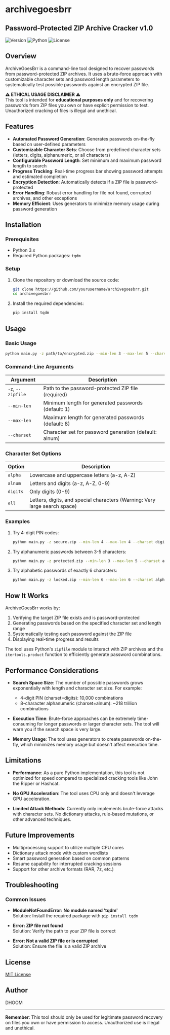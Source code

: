 # archivegoesbrr

## Password-Protected ZIP Archive Cracker v1.0

![Version](https://img.shields.io/badge/version-1.0-blue)
![Python](https://img.shields.io/badge/python-3.x-green)
![License](https://img.shields.io/badge/license-MIT-orange)

## Overview

ArchiveGoesBrr is a command-line tool designed to recover passwords from password-protected ZIP archives. It uses a brute-force approach with customizable character sets and password length parameters to systematically test possible passwords against an encrypted ZIP file.

**⚠️ ETHICAL USAGE DISCLAIMER ⚠️**  
This tool is intended for **educational purposes only** and for recovering passwords from ZIP files you own or have explicit permission to test. Unauthorized cracking of files is illegal and unethical.

## Features

- **Automated Password Generation**: Generates passwords on-the-fly based on user-defined parameters
- **Customizable Character Sets**: Choose from predefined character sets (letters, digits, alphanumeric, or all characters)
- **Configurable Password Length**: Set minimum and maximum password length to search
- **Progress Tracking**: Real-time progress bar showing password attempts and estimated completion
- **Encryption Detection**: Automatically detects if a ZIP file is password-protected
- **Error Handling**: Robust error handling for file not found, corrupted archives, and other exceptions
- **Memory Efficient**: Uses generators to minimize memory usage during password generation

## Installation

### Prerequisites

- Python 3.x
- Required Python packages: `tqdm`

### Setup

1. Clone the repository or download the source code:
   ```bash
   git clone https://github.com/yourusername/archivegoesbrr.git
   cd archivegoesbrr
   ```

2. Install the required dependencies:
   ```bash
   pip install tqdm
   ```

## Usage

### Basic Usage

```bash
python main.py -z path/to/encrypted.zip --min-len 3 --max-len 5 --charset digits
```

### Command-Line Arguments

| Argument | Description |
|----------|-------------|
| `-z`, `--zipfile` | Path to the password-protected ZIP file (required) |
| `--min-len` | Minimum length for generated passwords (default: 1) |
| `--max-len` | Maximum length for generated passwords (default: 8) |
| `--charset` | Character set for password generation (default: alnum) |

### Character Set Options

| Option | Description |
|--------|-------------|
| `alpha` | Lowercase and uppercase letters (a-z, A-Z) |
| `alnum` | Letters and digits (a-z, A-Z, 0-9) |
| `digits` | Only digits (0-9) |
| `all` | Letters, digits, and special characters (Warning: Very large search space) |

### Examples

1. Try 4-digit PIN codes:
   ```bash
   python main.py -z secure.zip --min-len 4 --max-len 4 --charset digits
   ```

2. Try alphanumeric passwords between 3-5 characters:
   ```bash
   python main.py -z protected.zip --min-len 3 --max-len 5 --charset alnum
   ```

3. Try alphabetic passwords of exactly 6 characters:
   ```bash
   python main.py -z locked.zip --min-len 6 --max-len 6 --charset alpha
   ```

## How It Works

ArchiveGoesBrr works by:

1. Verifying the target ZIP file exists and is password-protected
2. Generating passwords based on the specified character set and length range
3. Systematically testing each password against the ZIP file
4. Displaying real-time progress and results

The tool uses Python's `zipfile` module to interact with ZIP archives and the `itertools.product` function to efficiently generate password combinations.

## Performance Considerations

- **Search Space Size**: The number of possible passwords grows exponentially with length and character set size. For example:
  - 4-digit PIN (charset=digits): 10,000 combinations
  - 8-character alphanumeric (charset=alnum): ~218 trillion combinations

- **Execution Time**: Brute-force approaches can be extremely time-consuming for longer passwords or larger character sets. The tool will warn you if the search space is very large.

- **Memory Usage**: The tool uses generators to create passwords on-the-fly, which minimizes memory usage but doesn't affect execution time.

## Limitations

- **Performance**: As a pure Python implementation, this tool is not optimized for speed compared to specialized cracking tools like John the Ripper or Hashcat.

- **No GPU Acceleration**: The tool uses CPU only and doesn't leverage GPU acceleration.

- **Limited Attack Methods**: Currently only implements brute-force attacks with character sets. No dictionary attacks, rule-based mutations, or other advanced techniques.

## Future Improvements

- Multiprocessing support to utilize multiple CPU cores
- Dictionary attack mode with custom wordlists
- Smart password generation based on common patterns
- Resume capability for interrupted cracking sessions
- Support for other archive formats (RAR, 7z, etc.)

## Troubleshooting

### Common Issues

- **ModuleNotFoundError: No module named 'tqdm'**  
  Solution: Install the required package with `pip install tqdm`

- **Error: ZIP file not found**  
  Solution: Verify the path to your ZIP file is correct

- **Error: Not a valid ZIP file or is corrupted**  
  Solution: Ensure the file is a valid ZIP archive

## License

[MIT License](LICENSE)

## Author

DHOOM

---

**Remember**: This tool should only be used for legitimate password recovery on files you own or have permission to access. Unauthorized use is illegal and unethical.
        